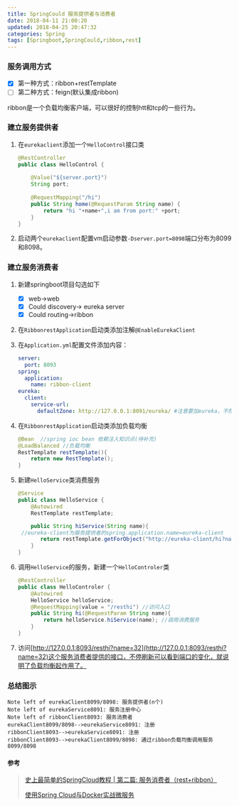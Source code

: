 ```yaml
---
title: SpringCould 服务提供者与消费者
date: 2018-04-11 21:00:20
updated: 2018-04-25 20:47:32
categories: Spring
tags: [Springboot,SpringCould,ribbon,rest]
---
```


### 服务调用方式

- [x] 第一种方式：ribbon+restTemplate
- [ ] 第二种方式：feign(默认集成ribbon)

ribbon是一个负载均衡客户端，可以很好的控制htt和tcp的一些行为。

### 建立服务提供者

1. 在`eurekaclient`添加一个`HelloControl`接口类

   ```java
   @RestController
   public class HelloControl {
       
       @Value("${server.port}")
       String port;
       
       @RequestMapping("/hi")
       public String home(@RequestParam String name) {
           return "hi "+name+",i am from port:" +port;
       }
   }
   ```

2. 启动两个`eurekaclient`配置vm启动参数`-Dserver.port=8098`端口分布为8099和8098。

### 建立服务消费者

1. 新建springboot项目勾选如下

   - [x] web->web
   - [x] Could discovery-> eureka server
   - [x] Could routing->ribbon

2. 在`RibbonrestApplication`启动类添加注解`@EnableEurekaClient`

3. 在`Application.yml`配置文件添加内容：

   ```yaml
   server:
     port: 8093
   spring:
     application:
       name: ribbon-client
   eureka:
     client:
       service-url:
         defaultZone: http://127.0.0.1:8091/eureka/ #注意要加eureka，不然找不到
   ```

4. 在`RibbonrestApplication`启动类添加负载均衡

   ```java
   @Bean  //spring ioc bean 依赖注入知识点(待补充)
   @LoadBalanced //负载均衡
   RestTemplate restTemplate(){
       return new RestTemplate();
   }
   ```

5. 新建`HelloService`类消费服务

   ```Java
   @Service
   public class HelloService {
       @Autowired
       RestTemplate restTemplate;

       public String hiService(String name){
    //eureka-client为服务提供者的spring.application.name=eureka-client
          return restTemplate.getForObject("http://eureka-client/hi?name="+name,String.class); //该url为服务提供者提供的接口
       }
   }
   ```

6. 调用`HelloService`的服务，新建一个`HelloControler`类

   ```Java
   @RestController
   public class HelloControler {
       @Autowired
       HelloService helloService;
       @RequestMapping(value = "/resthi") //访问入口
       public String hi(@RequestParam String name){
           return helloService.hiService(name); //调用消费服务
       }
   }
   ```

7. 访问[http://127.0.0.1:8093/resthi?name=32](http://127.0.0.1:8093/resthi?name=32)这个服务消费者提供的接口，不停刷新可以看到端口的变化，就说明了负载均衡起作用了。

### 总结图示

```sequence
Note left of eurekaClient8099/8098: 服务提供者(n个)
Note left of eurekaService8091: 服务注册中心
Note left of ribbonClient8093: 服务消费者
eurekaClient8099/8098-->eurekaService8091: 注册
ribbonClient8093-->eurekaService8091: 注册
ribbonClient8093-->eurekaClient8099/8098: 通过ribbon负载均衡调用服务8099/8098
```

#### 参考

>  [史上最简单的SpringCloud教程 | 第二篇: 服务消费者（rest+ribbon）](https://blog.csdn.net/forezp/article/details/69788938)
>
> [使用Spring Cloud与Docker实战微服务](http://book.itmuch.com/2%20Spring%20Cloud/2.3.1%20Ribbon.html)

